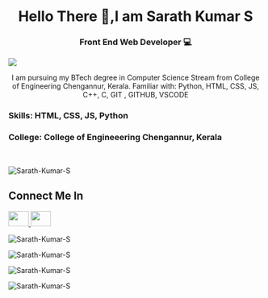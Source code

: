 <h1 align="center">Hello There 🤙,I am Sarath Kumar S </h1>

<h3 align="center"> Front End Web Developer 💻 </h3>


![](https://raw.githubusercontent.com/halfrost/halfrost/master/icons/header_.png)


<p align="center"> I am pursuing my BTech degree in Computer Science Stream from College of Engineering Chengannur, Kerala.
Familiar with: Python, HTML, CSS, JS, C++, C, GIT , GITHUB, VSCODE
</p> 

<h3> Skills: HTML, CSS, JS, Python </h3>

<h3> College: College of Engineeering Chengannur, Kerala </h3> <br />

<p align="left"> <img src="https://komarev.com/ghpvc/?username=Sarath-Kumar-S&label=Profile%20views&color=0e75b6&style=flat" alt="Sarath-Kumar-S"> </p>


<h2>Connect Me In</h2>

<a href="https://www.instagram.com/sarath__kumar__s/" target="black" alt=Ig url> <img src= 'https://cdn.jsdelivr.net/npm/simple-icons@3.0.1/icons/instagram.svg' height="30" width="40" /> </a><a href="https://www.linkedin.com/in/sarath-kumar-s-630a2b183/" target="black" alt=Linkedin > <img src= 'https://cdn.jsdelivr.net/npm/simple-icons@3.0.1/icons/linkedin.svg' height="30" width="40" /> </a>

<p align="left"> <img src="https://github-profile-trophy.vercel.app/?username=Sarath-Kumar-S" alt="Sarath-Kumar-S"> </p>

<p align="left"> <img src="https://github-readme-streak-stats.herokuapp.com/?user=Sarath-Kumar-S&" alt="Sarath-Kumar-S" > </p>

<p align="left"> <img src="https://github-readme-stats.vercel.app/api/top-langs?username=Sarath-Kumar-S&show_icons=true&locale=en&layout=compact" alt="Sarath-Kumar-S" > </p>

<p align="left"> <img src="https://github-readme-stats.vercel.app/api?username=Sarath-Kumar-S&show_icons=true&locale=en" alt="Sarath-Kumar-S" ></p>
